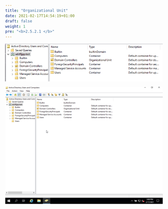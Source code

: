 ```yaml
---
title: "Organizational Unit"
date: 2021-02-17T14:54:19+01:00
draft: false
weight: 1
pre: "<b>2.5.2.1 </b>"
---
```


![](overview.png)

![](create_ou.gif)